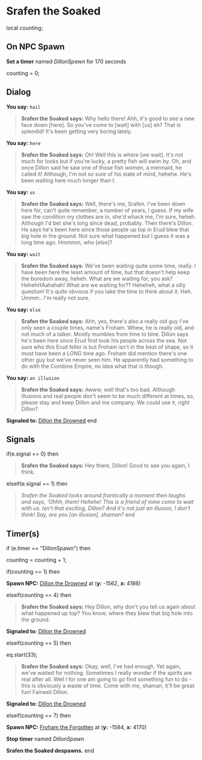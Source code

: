 # Srafen the Soaked
local counting;

## On NPC Spawn

**Set a timer** named *DillonSpawn* for 170 seconds

counting = 0;
## Dialog

**You say:** `hail`



>**Srafen the Soaked says:** Why hello there! Ahh, it's good to see a new face down [here]. So you've come to [wait] with [us] eh? That is splendid! It's been getting very boring lately.

**You say:** `here`



>**Srafen the Soaked says:** Oh! Well this is where [we wait]. It's not much for looks but if you're lucky, a pretty fish will swim by. Oh, and once Dillon said he saw one of those fish women, a mermaid, he called it! Although, I'm not so sure of his state of mind, hehehe. He's been waiting here much longer than I.

**You say:** `us`



>**Srafen the Soaked says:** Well, there's me, Srafen. I've been down here for, can't quite remember, a number of years, I guess. If my wife saw the condition my clothes are in, she'd whack me, I'm sure, heheh. Although I'd bet she's long since dead, probably. Then there's Dillon. He says he's been here since those people up top in Erud blew that big hole in the ground. Not sure what happened but I guess it was a long time ago. Hmmmm, who [else]?

**You say:** `wait`



>**Srafen the Soaked says:** We've been waiting quite some time, really. I have been here the least amount of time, but that doesn't help keep the boredom away, heheh. What are we waiting for, you ask? HehehHAahahah! What are we waiting for?? Heheheh, what a silly question! It's quite obvious if you take the time to think about it. Heh. Ummm.. I'm really not sure.

**You say:** `else`



>**Srafen the Soaked says:** Ahh, yes, there's also a really old guy I've only seen a couple times, name's Froham. Whew, he is really old, and not much of a talker. Mostly mumbles from time to time. Dillon says he's been here since Erud first took his people across the sea. Not sure who this Erud feller is but Froham isn't in the best of shape, so it must have been a LONG time ago. Froham did mention there's one other guy but we've never seen him. He apparently had something to do with the Combine Empire, no idea what that is though.

**You say:** `an illusion`



>**Srafen the Soaked says:** Awww, well that's too bad. Although illusions and real people don't seem to be much different at times, so, please stay and keep Dillon and me company. We could use it, right Dillon?


**Signaled to:**  [Dillon the Drowned](/npc/98051)
end

## Signals

if(e.signal == 0) then


>**Srafen the Soaked says:** Hey there, Dillon! Good to see you again, I think.

elseif(e.signal == 1) then


>*Srafen the Soaked looks around frantically a moment then laughs and says, 'Ohhh, them! Hehehe! This is a friend of mine come to wait with us. Isn't that exciting, Dillon? And it's not just an illusion, I don't think! Say, are you [an illusion], shaman?*
end

## Timer(s)

if (e.timer == "DillonSpawn") then


counting = counting + 1;

if(counting == 1) then


**Spawn NPC:**  [Dillon the Drowned](/npc/98051) at (**y:** -1562, **x:** 4186)

elseif(counting == 4) then


>**Srafen the Soaked says:** Hey Dillon, why don't you tell us again about what happened up top? You know, where they blew that big hole into the ground.


**Signaled to:**  [Dillon the Drowned](/npc/98051)

elseif(counting == 5) then


eq.start(33);


>**Srafen the Soaked says:** Okay, well, I've had enough. Yet again, we've waited for nothing. Sometimes I really wonder if the spirits are real after all. Well I for one am going to go find something fun to do - this is obviously a waste of time. Come with me, shaman, it'll be great fun! Fairwell Dillon.


**Signaled to:**  [Dillon the Drowned](/npc/98051)

elseif(counting == 7) then


**Spawn NPC:**  [Froham the Forgotten](/npc/98047) at (**y:** -1584, **x:** 4170)


**Stop timer** named *DillonSpawn*


**Srafen the Soaked despawns.**
end

